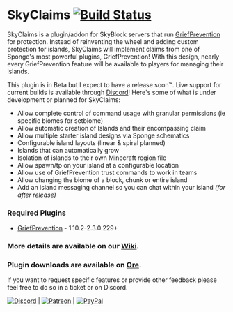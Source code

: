 # SkyClaims [![Build Status](http://ci.devonthe.rocks/buildStatus/icon?job=SkyClaims)](http://ci.devonthe.rocks/job/SkyClaims/)

SkyClaims is a plugin/addon for SkyBlock servers that run [GriefPrevention](https://forums.spongepowered.org/t/griefprevention-official-thread/1123) for protection.
Instead of reinventing the wheel and adding custom protection for islands, SkyClaims will implement claims from one of Sponge's most powerful plugins,  GriefPrevention!
With this design, nearly every GriefPrevention feature will be available to players for managing their islands.

This plugin is in Beta but I expect to have a release soon™. Live support for current builds is available through [Discord](https://discord.gg/EkVQycV)! Here's some of what is under development or planned for SkyClaims:

- Allow complete control of command usage with granular permissions (ie specific biomes for setbiome)
- Allow automatic creation of Islands and their encompassing claim
- Allow multiple starter island designs via Sponge schematics
- Configurable island layouts (linear & spiral planned)
- Islands that can automatically grow
- Isolation of islands to their own Minecraft region file
- Allow spawn/tp on your island at a configurable location 
- Allow use of GriefPrevention trust commands to work in teams
- Allow changing the biome of a block, chunk or entire island
- Add an island messaging channel so you can chat within your island _(for after release)_

### Required Plugins
- [GriefPrevention](https://forums.spongepowered.org/t/griefprevention-official-thread/1123) - 1.10.2-2.3.0.229+

### More details are available on our [Wiki](https://github.com/DevOnTheRocks/SkyClaims/wiki/).

### Plugin downloads are available on [Ore](https://ore.spongepowered.org/Mohron/SkyClaims/).

If you want to request specific features or provide other feedback please feel free to do so in a ticket or on Discord.


[![Discord](https://github.com/DevOnTheRocks/SkyClaims/wiki/images/Discord.png)](https://discord.gg/EkVQycV)
| [![Patreon](https://github.com/DevOnTheRocks/SkyClaims/wiki/images/Patreon.png)](https://www.patreon.com/mohron)
| [![PayPal](https://github.com/DevOnTheRocks/SkyClaims/wiki/images/Paypal.png)](https://www.paypal.com/cgi-bin/webscr?cmd=_s-xclick&hosted_button_id=CWCCQB9HG2P7A)

